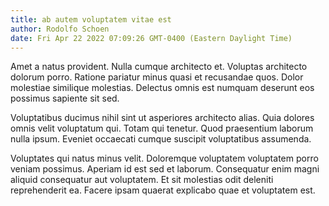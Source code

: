 ```yaml
---
title: ab autem voluptatem vitae est
author: Rodolfo Schoen
date: Fri Apr 22 2022 07:09:26 GMT-0400 (Eastern Daylight Time)
---
```

Amet a natus provident. Nulla cumque architecto et. Voluptas architecto dolorum porro. Ratione pariatur minus quasi et recusandae quos. Dolor molestiae similique molestias. Delectus omnis est numquam deserunt eos possimus sapiente sit sed.

 Voluptatibus ducimus nihil sint ut asperiores architecto alias. Quia dolores omnis velit voluptatum qui. Totam qui tenetur. Quod praesentium laborum nulla ipsum. Eveniet occaecati cumque suscipit voluptatibus assumenda.

 Voluptates qui natus minus velit. Doloremque voluptatem voluptatem porro veniam possimus. Aperiam id est sed et laborum. Consequatur enim magni aliquid consequatur aut voluptatem. Et sit molestias odit deleniti reprehenderit ea. Facere ipsam quaerat explicabo quae et voluptatem est.